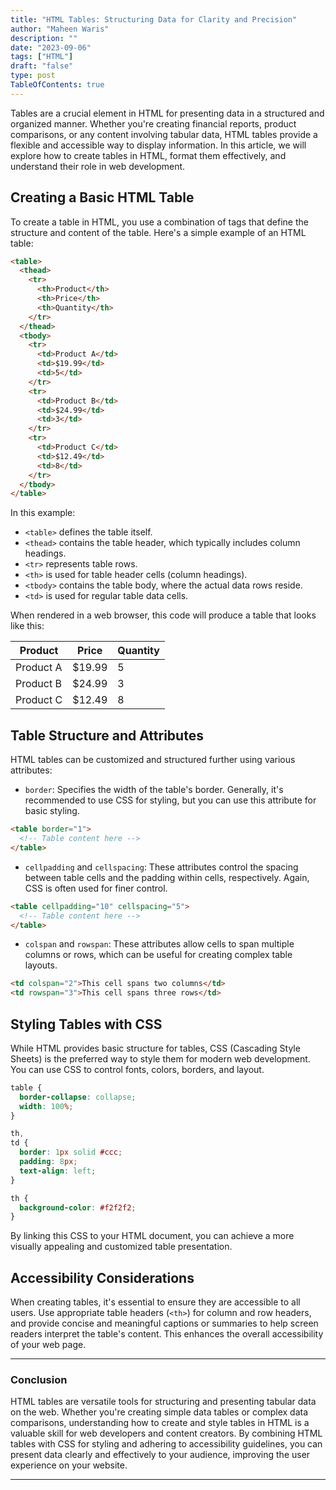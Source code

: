 ```yaml
---
title: "HTML Tables: Structuring Data for Clarity and Precision"
author: "Maheen Waris"
description: ""
date: "2023-09-06"
tags: ["HTML"]
draft: "false"
type: post
TableOfContents: true
---
```


Tables are a crucial element in HTML for presenting data in a structured and organized manner. Whether you're creating financial reports, product comparisons, or any content involving tabular data, HTML tables provide a flexible and accessible way to display information. In this article, we will explore how to create tables in HTML, format them effectively, and understand their role in web development.

## Creating a Basic HTML Table

To create a table in HTML, you use a combination of tags that define the structure and content of the table. Here's a simple example of an HTML table:

```html
<table>
  <thead>
    <tr>
      <th>Product</th>
      <th>Price</th>
      <th>Quantity</th>
    </tr>
  </thead>
  <tbody>
    <tr>
      <td>Product A</td>
      <td>$19.99</td>
      <td>5</td>
    </tr>
    <tr>
      <td>Product B</td>
      <td>$24.99</td>
      <td>3</td>
    </tr>
    <tr>
      <td>Product C</td>
      <td>$12.49</td>
      <td>8</td>
    </tr>
  </tbody>
</table>
```

In this example:

- `<table>` defines the table itself.
- `<thead>` contains the table header, which typically includes column headings.
- `<tr>` represents table rows.
- `<th>` is used for table header cells (column headings).
- `<tbody>` contains the table body, where the actual data rows reside.
- `<td>` is used for regular table data cells.

When rendered in a web browser, this code will produce a table that looks like this:

| Product   | Price  | Quantity |
| --------- | ------ | -------- |
| Product A | $19.99 | 5        |
| Product B | $24.99 | 3        |
| Product C | $12.49 | 8        |

## Table Structure and Attributes

HTML tables can be customized and structured further using various attributes:

- `border`: Specifies the width of the table's border. Generally, it's recommended to use CSS for styling, but you can use this attribute for basic styling.

```html
<table border="1">
  <!-- Table content here -->
</table>
```

- `cellpadding` and `cellspacing`: These attributes control the spacing between table cells and the padding within cells, respectively. Again, CSS is often used for finer control.

```html
<table cellpadding="10" cellspacing="5">
  <!-- Table content here -->
</table>
```

- `colspan` and `rowspan`: These attributes allow cells to span multiple columns or rows, which can be useful for creating complex table layouts.

```html
<td colspan="2">This cell spans two columns</td>
<td rowspan="3">This cell spans three rows</td>
```

## Styling Tables with CSS

While HTML provides basic structure for tables, CSS (Cascading Style Sheets) is the preferred way to style them for modern web development. You can use CSS to control fonts, colors, borders, and layout.

```css
table {
  border-collapse: collapse;
  width: 100%;
}

th,
td {
  border: 1px solid #ccc;
  padding: 8px;
  text-align: left;
}

th {
  background-color: #f2f2f2;
}
```

By linking this CSS to your HTML document, you can achieve a more visually appealing and customized table presentation.

## Accessibility Considerations

When creating tables, it's essential to ensure they are accessible to all users. Use appropriate table headers (`<th>`) for column and row headers, and provide concise and meaningful captions or summaries to help screen readers interpret the table's content. This enhances the overall accessibility of your web page.

<hr>

### Conclusion

HTML tables are versatile tools for structuring and presenting tabular data on the web. Whether you're creating simple data tables or complex data comparisons, understanding how to create and style tables in HTML is a valuable skill for web developers and content creators. By combining HTML tables with CSS for styling and adhering to accessibility guidelines, you can present data clearly and effectively to your audience, improving the user experience on your website.

<script src="https://utteranc.es/client.js"
        repo="maheenwaris/Website"
        issue-term="pathname"
        theme="github-dark"
        crossorigin="anonymous"
        async>
</script>

---
